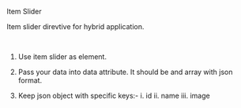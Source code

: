 Item Slider

Item slider direvtive for hybrid application. 
<pre>
	<item-slider data="sliderData"></item-slider>
</pre>

1. Use item slider as element.

2. Pass your data into data attribute. It should be and array with json format.

3. Keep json object with specific keys:-
	i.   id
	ii.  name
	iii. image